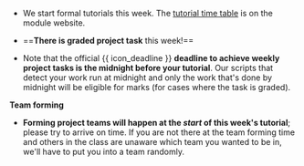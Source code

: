 * We start formal tutorials this week. The [tutorial time table]({{module_website}}/admin/tutorials.html#tutorial-timetable) is on the module website.

* ==**There is graded project task** this week!==

* Note that the official {{ icon_deadline }} **deadline to achieve weekly project tasks is the midnight before your tutorial**. Our scripts that detect your work run at midnight and only the work that's done by midnight will be eligible for marks (for cases where the task is graded).

**Team forming**<br>

* **Forming project teams will happen at the _start_ of this week's tutorial**; please try to arrive on time. If you are not there at the team forming time and others in the class are unaware which team you wanted to be in, we'll have to put you into a team randomly.